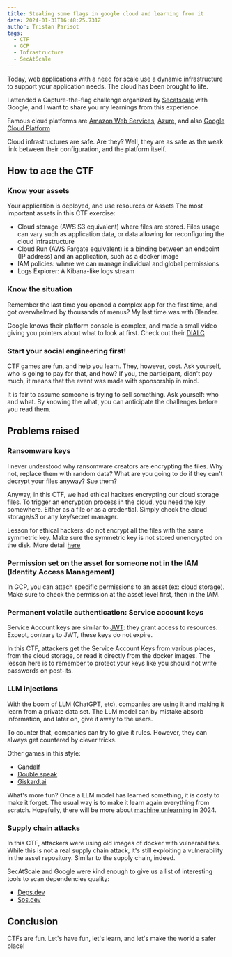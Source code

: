 ```yaml
---
title: Stealing some flags in google cloud and learning from it
date: 2024-01-31T16:48:25.731Z
author: Tristan Parisot
tags:
  - CTF
  - GCP 
  - Infrastructure
  - SecAtScale
---
```


Today, web applications with a need for scale use a dynamic infrastructure to
support your application needs. The cloud has been brought to life.

I attended a Capture-the-flag challenge organized by
[Secatscale](https://www.secatscale.com/) with Google, and I want to share you
my learnings from this experience.

<!-- more -->

Famous cloud platforms are [Amazon Web Services](https://aws.amazon.com/),
[Azure](https://azure.microsoft.com/en-us), and also
[Google Cloud Platform](https://cloud.google.com/)

Cloud infrastructures are safe. Are they? Well, they are as safe as the weak
link between their configuration, and the platform itself.

## How to ace the CTF

### Know your assets

Your application is deployed, and use resources or Assets The most important
assets in this CTF exercise:

- Cloud storage (AWS S3 equivalent) where files are stored. Files usage can vary
  such as application data, or data allowing for reconfiguring the cloud
  infrastructure
- Cloud Run (AWS Fargate equivalent) is a binding between an endpoint (IP
  address) and an application, such as a docker image
- IAM policies: where we can manage individual and global permissions
- Logs Explorer: A Kibana-like logs stream

### Know the situation

Remember the last time you opened a complex app for the first time, and got
overwhelmed by thousands of menus? My last time was with Blender.

Google knows their platform console is complex, and made a small video giving
you pointers about what to look at first. Check out their
[DIALC](https://www.youtube.com/watch?v=2KjC-oEnIiw)

### Start your social engineering first!

CTF games are fun, and help you learn. They, however, cost. Ask yourself, who is
going to pay for that, and how? If you, the participant, didn't pay much, it
means that the event was made with sponsorship in mind.

It is fair to assume someone is trying to sell something. Ask yourself: who and
what. By knowing the what, you can anticipate the challenges before you read
them.

## Problems raised

### Ransomware keys

I never understood why ransomware creators are encrypting the files. Why not,
replace them with random data? What are you going to do if they can't decrypt
your files anyway? Sue them?

Anyway, in this CTF, we had ethical hackers encrypting our cloud storage files.
To trigger an encryption process in the cloud, you need the key somewhere.
Either as a file or as a credential. Simply check the cloud storage/s3 or any
key/secret manager.

Lesson for ethical hackers: do not encrypt all the files with the same symmetric
key. Make sure the symmetric key is not stored unencrypted on the disk. More
detail
[here](./2024-02-my-crypto-guidelines-for-eng.md#encrypting-arbitrary-data-and-protecting-its-~~integrity~~)

### Permission set on the asset for someone not in the IAM (Identity Access Management)

In GCP, you can attach specific permissions to an asset (ex: cloud storage).
Make sure to check the permission at the asset level first, then in the IAM.

### Permanent volatile authentication: Service account keys

Service Account keys are similar to
[JWT](https://en.wikipedia.org/wiki/JSON_Web_Token): they grant access to
resources. Except, contrary to JWT, these keys do not expire.

In this CTF, attackers get the Service Account Keys from various places, from
the cloud storage, or read it directly from the docker images. The lesson here
is to remember to protect your keys like you should not write passwords on
post-its.

### LLM injections

With the boom of LLM (ChatGPT, etc), companies are using it and making it learn
from a private data set. The LLM model can by mistake absorb information, and
later on, give it away to the users.

To counter that, companies can try to give it rules. However, they can always
get countered by clever tricks.

Other games in this style:

- [Gandalf](https://gandalf.lakera.ai/)
- [Double speak](https://doublespeak.chat/#/)
- [Giskard.ai](https://red.giskard.ai/)

What's more fun? Once a LLM model has learned something, it is costy to make it
forget. The usual way is to make it learn again everything from scratch.
Hopefully, there will be more about
[machine unlearning](https://blog.research.google/2023/06/announcing-first-machine-unlearning.html)
in 2024.

### Supply chain attacks

In this CTF, attackers were using old images of docker with vulnerabilities.
While this is not a real supply chain attack, it's still exploiting a
vulnerability in the asset repository. Similar to the supply chain, indeed.

SecAtScale and Google were kind enough to give us a list of interesting tools to
scan dependencies quality:

- [Deps.dev](https://deps.dev/)
- [Sos.dev](https://sos.dev/)

## Conclusion

CTFs are fun. Let's have fun, let's learn, and let's make the world a safer
place!
